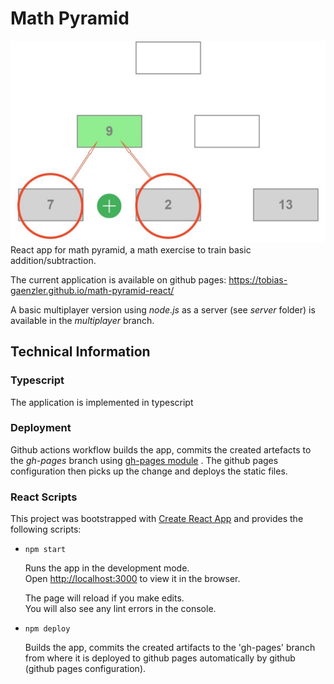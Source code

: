 # Math Pyramid

![Math Pyramid](https://github.com/tobias-gaenzler/math-pyramid-react/blob/main/public/help_start.jpg?raw=true)
React app for math pyramid, a math exercise to train basic addition/subtraction.

The current application is available on github pages: <https://tobias-gaenzler.github.io/math-pyramid-react/>

A basic multiplayer version using _node.js_ as a server (see _server_ folder) is available in the _multiplayer_ branch.

## Technical Information

### Typescript

The application is implemented in typescript

### Deployment

Github actions workflow builds the app, commits the created artefacts to the _gh-pages_ branch using [gh-pages module](https://github.com/tschaub/gh-pages) .
The github pages configuration then picks up the change and deploys the static files.

### React Scripts

This project was bootstrapped with [Create React App](https://github.com/facebook/create-react-app) and provides the following scripts:

- `npm start`
  
  Runs the app in the development mode.\
  Open [http://localhost:3000](http://localhost:3000) to view it in the browser.

  The page will reload if you make edits.\
  You will also see any lint errors in the console.

- `npm deploy`
  
  Builds the app, commits the created artifacts to the 'gh-pages' branch from where it is deployed to github pages automatically by github (github pages configuration).
  